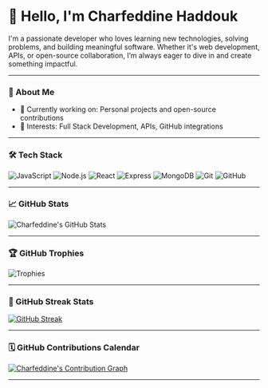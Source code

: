 # 👋 Hello, I'm Charfeddine Haddouk

I'm a passionate developer who loves learning new technologies, solving problems, and building meaningful software. Whether it's web development, APIs, or open-source collaboration, I’m always eager to dive in and create something impactful.

---

### 🚀 About Me

- 🔧 Currently working on: Personal projects and open-source contributions  
- 🧠 Interests: Full Stack Development, APIs, GitHub integrations  
  

---

### 🛠️ Tech Stack

![JavaScript](https://img.shields.io/badge/-JavaScript-black?style=flat-square&logo=javascript)
![Node.js](https://img.shields.io/badge/-Node.js-black?style=flat-square&logo=node.js)
![React](https://img.shields.io/badge/-React-black?style=flat-square&logo=react)
![Express](https://img.shields.io/badge/-Express-black?style=flat-square&logo=express)
![MongoDB](https://img.shields.io/badge/-MongoDB-black?style=flat-square&logo=mongodb)
![Git](https://img.shields.io/badge/-Git-black?style=flat-square&logo=git)
![GitHub](https://img.shields.io/badge/-GitHub-black?style=flat-square&logo=github)

---

### 📈 GitHub Stats

![Charfeddine's GitHub Stats](https://github-readme-stats.vercel.app/api?username=haddoukcharfeddine&show_icons=true&theme=radical)

---

### 🏆 GitHub Trophies

![Trophies](https://github-profile-trophy.vercel.app/?username=haddoukcharfeddine&theme=onedark)

---


### 🔁  GitHub Streak Stats
[![GitHub Streak](https://streak-stats.demolab.com?user=haddoukcharfeddine&theme=tokyonight&hide_border=true)](https://git.io/streak-stats)


---
### 🗓️ GitHub Contributions Calendar
[![Charfeddine's Contribution Graph](https://github-readme-activity-graph.vercel.app/graph?username=haddoukcharfeddine&theme=tokyo-night)](https://github.com/ashutosh00710/github-readme-activity-graph)

---
<!--START_SECTION:activity-->
<!--END_SECTION:activity-->




